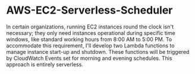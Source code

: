 # AWS-EC2-Serverless-Scheduler
In certain organizations, running EC2 instances round the clock isn't necessary; they only need instances operational during specific time windows, like standard working hours from 8:00 AM to 5:00 PM. To accommodate this requirement, I'll develop two Lambda functions to manage instance start-up and shutdown. These functions will be triggered by CloudWatch Events set for morning and evening schedules. This approach is entirely serverless.
